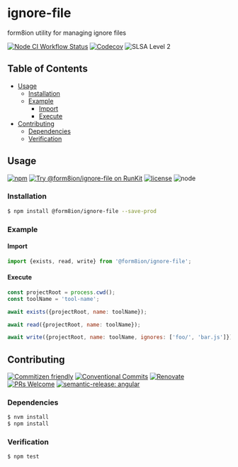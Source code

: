 # ignore-file

form8ion utility for managing ignore files

<!--status-badges start -->

[![Node CI Workflow Status][github-actions-ci-badge]][github-actions-ci-link]
[![Codecov][coverage-badge]][coverage-link]
![SLSA Level 2][slsa-badge]

<!--status-badges end -->

## Table of Contents

* [Usage](#usage)
  * [Installation](#installation)
  * [Example](#example)
    * [Import](#import)
    * [Execute](#execute)
* [Contributing](#contributing)
  * [Dependencies](#dependencies)
  * [Verification](#verification)

## Usage

<!--consumer-badges start -->

[![npm][npm-badge]][npm-link]
[![Try @form8ion/ignore-file on RunKit][runkit-badge]][runkit-link]
[![license][license-badge]][license-link]
![node][node-badge]

<!--consumer-badges end -->

### Installation

```sh
$ npm install @form8ion/ignore-file --save-prod
```

### Example

#### Import

```javascript
import {exists, read, write} from '@form8ion/ignore-file';
```

#### Execute

```javascript
const projectRoot = process.cwd();
const toolName = 'tool-name';

await exists({projectRoot, name: toolName});

await read({projectRoot, name: toolName});

await write({projectRoot, name: toolName, ignores: ['foo/', 'bar.js']});
```

## Contributing

<!--contribution-badges start -->

[![Commitizen friendly][commitizen-badge]][commitizen-link]
[![Conventional Commits][commit-convention-badge]][commit-convention-link]
[![Renovate][renovate-badge]][renovate-link]
[![PRs Welcome][PRs-badge]][PRs-link]
[![semantic-release: angular][semantic-release-badge]][semantic-release-link]

<!--contribution-badges end -->

### Dependencies

```sh
$ nvm install
$ npm install
```

### Verification

```sh
$ npm test
```

[github-actions-ci-link]: https://github.com/form8ion/ignore-file/actions?query=workflow%3A%22Node.js+CI%22+branch%3Amaster

[github-actions-ci-badge]: https://img.shields.io/github/actions/workflow/status/form8ion/ignore-file/node-ci.yml.svg?branch=master&logo=github

[coverage-link]: https://codecov.io/github/form8ion/ignore-file

[coverage-badge]: https://img.shields.io/codecov/c/github/form8ion/ignore-file?logo=codecov

[slsa-badge]: https://slsa.dev/images/gh-badge-level2.svg

[commitizen-link]: http://commitizen.github.io/cz-cli/

[commitizen-badge]: https://img.shields.io/badge/commitizen-friendly-brightgreen.svg

[commit-convention-link]: https://conventionalcommits.org

[commit-convention-badge]: https://img.shields.io/badge/Conventional%20Commits-1.0.0-yellow.svg

[renovate-link]: https://renovatebot.com

[renovate-badge]: https://img.shields.io/badge/renovate-enabled-brightgreen.svg?logo=renovatebot

[PRs-link]: https://makeapullrequest.com

[PRs-badge]: https://img.shields.io/badge/PRs-welcome-brightgreen.svg

[semantic-release-link]: https://github.com/semantic-release/semantic-release

[semantic-release-badge]: https://img.shields.io/badge/semantic--release-angular-e10079?logo=semantic-release

[npm-link]: https://www.npmjs.com/package/@form8ion/ignore-file

[npm-badge]: https://img.shields.io/npm/v/@form8ion/ignore-file?logo=npm

[runkit-link]: https://npm.runkit.com/@form8ion/ignore-file

[runkit-badge]: https://badge.runkitcdn.com/@form8ion/ignore-file.svg

[license-link]: LICENSE

[license-badge]: https://img.shields.io/github/license/form8ion/ignore-file.svg?logo=opensourceinitiative

[node-badge]: https://img.shields.io/node/v/@form8ion/ignore-file?logo=node.js
